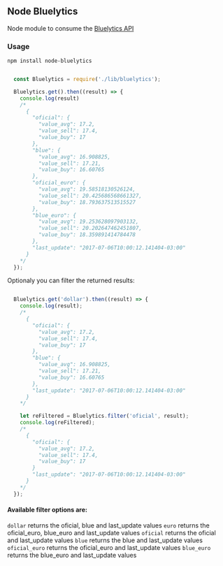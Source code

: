 ## Node Bluelytics
Node module to consume the [Bluelytics API](http://bluelytics.com.ar/#/api)

### Usage

`npm install node-bluelytics`

```javascript

  const Bluelytics = require('./lib/bluelytics');

  Bluelytics.get().then((result) => {
    console.log(result)
    /*
      {
        "oficial": {
          "value_avg": 17.2,
          "value_sell": 17.4,
          "value_buy": 17
        },
        "blue": {
          "value_avg": 16.908825,
          "value_sell": 17.21,
          "value_buy": 16.60765
        },
        "oficial_euro": {
          "value_avg": 19.58518130526124,
          "value_sell": 20.425686568661327,
          "value_buy": 18.793637513515527
        },
        "blue_euro": {
          "value_avg": 19.253628097903132,
          "value_sell": 20.202647462451807,
          "value_buy": 18.359891414784478
        },
        "last_update": "2017-07-06T10:00:12.141404-03:00"
      }
    */
  });
```

Optionaly you can filter the returned results:

```javascript

  Bluelytics.get('dollar').then((result) => {
    console.log(result);
    /*
      {
        "oficial": {
          "value_avg": 17.2,
          "value_sell": 17.4,
          "value_buy": 17
        },
        "blue": {
          "value_avg": 16.908825,
          "value_sell": 17.21,
          "value_buy": 16.60765
        },
        "last_update": "2017-07-06T10:00:12.141404-03:00"
      }
    */

    let reFiltered = Bluelytics.filter('oficial', result);
    console.log(reFiltered);
    /*
      {
        "oficial": {
          "value_avg": 17.2,
          "value_sell": 17.4,
          "value_buy": 17
        }
        "last_update": "2017-07-06T10:00:12.141404-03:00"
      }
    */
  });

```
#### Available filter options are:

`dollar` returns the oficial, blue and last_update values
`euro`  returns the oficial_euro, blue_euro and last_update values
`oficial` returns the oficial and last_update values
`blue` returns the blue and last_update values
`oficial_euro` returns the oficial_euro and last_update values
`blue_euro` returns the blue_euro and last_update values
